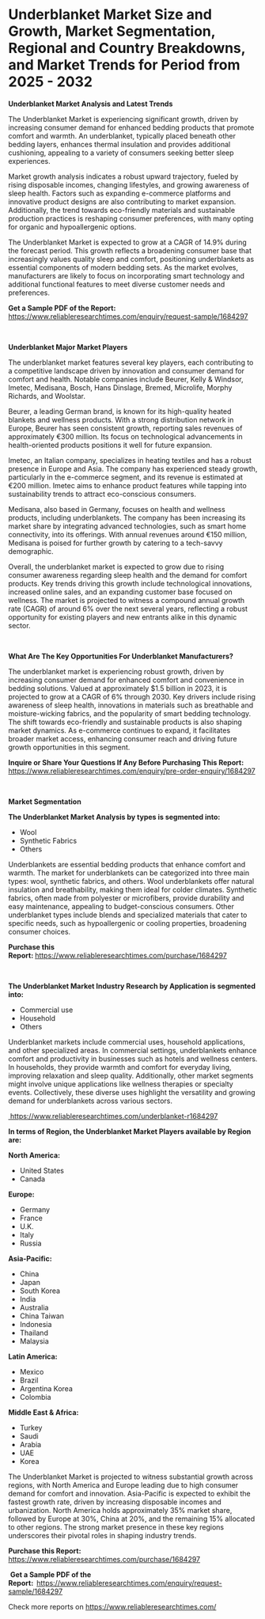<p><h1>Underblanket Market Size and Growth, Market Segmentation, Regional and Country Breakdowns, and Market Trends for Period from 2025 -  2032</h1></p><p><strong>Underblanket Market Analysis and Latest Trends</strong></p>
<p><p>The Underblanket Market is experiencing significant growth, driven by increasing consumer demand for enhanced bedding products that promote comfort and warmth. An underblanket, typically placed beneath other bedding layers, enhances thermal insulation and provides additional cushioning, appealing to a variety of consumers seeking better sleep experiences.</p><p>Market growth analysis indicates a robust upward trajectory, fueled by rising disposable incomes, changing lifestyles, and growing awareness of sleep health. Factors such as expanding e-commerce platforms and innovative product designs are also contributing to market expansion. Additionally, the trend towards eco-friendly materials and sustainable production practices is reshaping consumer preferences, with many opting for organic and hypoallergenic options.</p><p>The Underblanket Market is expected to grow at a CAGR of 14.9% during the forecast period. This growth reflects a broadening consumer base that increasingly values quality sleep and comfort, positioning underblankets as essential components of modern bedding sets. As the market evolves, manufacturers are likely to focus on incorporating smart technology and additional functional features to meet diverse customer needs and preferences.</p></p>
<p><strong>Get a Sample PDF of the Report:&nbsp;</strong> <a href="https://www.reliableresearchtimes.com/enquiry/request-sample/1684297?utm_campaign=3187&utm_medium=2&utm_source=Github&utm_content=ia&utm_term=04042025&utm_id=underblanket">https://www.reliableresearchtimes.com/enquiry/request-sample/1684297</a></p>
<p>&nbsp;</p>
<p><strong>Underblanket Major Market Players</strong></p>
<p><p>The underblanket market features several key players, each contributing to a competitive landscape driven by innovation and consumer demand for comfort and health. Notable companies include Beurer, Kelly & Windsor, Imetec, Medisana, Bosch, Hans Dinslage, Bremed, Microlife, Morphy Richards, and Woolstar.</p><p>Beurer, a leading German brand, is known for its high-quality heated blankets and wellness products. With a strong distribution network in Europe, Beurer has seen consistent growth, reporting sales revenues of approximately €300 million. Its focus on technological advancements in health-oriented products positions it well for future expansion.</p><p>Imetec, an Italian company, specializes in heating textiles and has a robust presence in Europe and Asia. The company has experienced steady growth, particularly in the e-commerce segment, and its revenue is estimated at €200 million. Imetec aims to enhance product features while tapping into sustainability trends to attract eco-conscious consumers.</p><p>Medisana, also based in Germany, focuses on health and wellness products, including underblankets. The company has been increasing its market share by integrating advanced technologies, such as smart home connectivity, into its offerings. With annual revenues around €150 million, Medisana is poised for further growth by catering to a tech-savvy demographic.</p><p>Overall, the underblanket market is expected to grow due to rising consumer awareness regarding sleep health and the demand for comfort products. Key trends driving this growth include technological innovations, increased online sales, and an expanding customer base focused on wellness. The market is projected to witness a compound annual growth rate (CAGR) of around 6% over the next several years, reflecting a robust opportunity for existing players and new entrants alike in this dynamic sector.</p></p>
<p>&nbsp;</p>
<p><strong>What Are The Key Opportunities For Underblanket Manufacturers?</strong></p>
<p><p>The underblanket market is experiencing robust growth, driven by increasing consumer demand for enhanced comfort and convenience in bedding solutions. Valued at approximately $1.5 billion in 2023, it is projected to grow at a CAGR of 6% through 2030. Key drivers include rising awareness of sleep health, innovations in materials such as breathable and moisture-wicking fabrics, and the popularity of smart bedding technology. The shift towards eco-friendly and sustainable products is also shaping market dynamics. As e-commerce continues to expand, it facilitates broader market access, enhancing consumer reach and driving future growth opportunities in this segment.</p></p>
<p><strong>Inquire or Share Your Questions If Any Before Purchasing This Report:</strong> <a href="https://www.reliableresearchtimes.com/enquiry/pre-order-enquiry/1684297?utm_campaign=3187&utm_medium=2&utm_source=Github&utm_content=ia&utm_term=04042025&utm_id=underblanket">https://www.reliableresearchtimes.com/enquiry/pre-order-enquiry/1684297</a></p>
<p>&nbsp;</p>
<p><strong>Market Segmentation</strong></p>
<p><strong>The Underblanket Market Analysis by types is segmented into:</strong></p>
<p><ul><li>Wool</li><li>Synthetic Fabrics</li><li>Others</li></ul></p>
<p><p>Underblankets are essential bedding products that enhance comfort and warmth. The market for underblankets can be categorized into three main types: wool, synthetic fabrics, and others. Wool underblankets offer natural insulation and breathability, making them ideal for colder climates. Synthetic fabrics, often made from polyester or microfibers, provide durability and easy maintenance, appealing to budget-conscious consumers. Other underblanket types include blends and specialized materials that cater to specific needs, such as hypoallergenic or cooling properties, broadening consumer choices.</p></p>
<p><strong>Purchase this Report:&nbsp;</strong><a href="https://www.reliableresearchtimes.com/purchase/1684297?utm_campaign=3187&utm_medium=2&utm_source=Github&utm_content=ia&utm_term=04042025&utm_id=underblanket">https://www.reliableresearchtimes.com/purchase/1684297</a></p>
<p>&nbsp;</p>
<p><strong>The Underblanket Market Industry Research by Application is segmented into:</strong></p>
<p><ul><li>Commercial use</li><li>Household</li><li>Others</li></ul></p>
<p><p>Underblanket markets include commercial uses, household applications, and other specialized areas. In commercial settings, underblankets enhance comfort and productivity in businesses such as hotels and wellness centers. In households, they provide warmth and comfort for everyday living, improving relaxation and sleep quality. Additionally, other market segments might involve unique applications like wellness therapies or specialty events. Collectively, these diverse uses highlight the versatility and growing demand for underblankets across various sectors.</p></p>
<p><a href="https://www.reliableresearchtimes.com/underblanket-r1684297?utm_campaign=3187&utm_medium=2&utm_source=Github&utm_content=ia&utm_term=04042025&utm_id=underblanket">&nbsp;https://www.reliableresearchtimes.com/underblanket-r1684297</a></p>
<p><strong>In terms of Region, the Underblanket Market Players available by Region are:</strong></p>
<p>
    <p> <strong> North America: </strong>
        <ul>
            <li>United States</li>
            <li>Canada</li>
        </ul>
        </p> 
    <p> <strong> Europe: </strong>
        <ul>
            <li>Germany</li>
            <li>France</li>
            <li>U.K.</li>
            <li>Italy</li>
            <li>Russia</li>
        </ul>
        </p> 
    <p> <strong> Asia-Pacific: </strong>
        <ul>
            <li>China</li>
            <li>Japan</li>
            <li>South Korea</li>
            <li>India</li>
            <li>Australia</li>
            <li>China Taiwan</li>
            <li>Indonesia</li>
            <li>Thailand</li>
            <li>Malaysia</li>
        </ul>
        </p> 
    <p> <strong> Latin America: </strong>
        <ul>
            <li>Mexico</li>
            <li>Brazil</li>
            <li>Argentina Korea</li>
            <li>Colombia</li>
        </ul>
        </p> 
    <p> <strong> Middle East & Africa: </strong>
        <ul>
            <li>Turkey</li>
            <li>Saudi</li>
            <li>Arabia</li>
            <li>UAE</li>
            <li>Korea</li>
        </ul>
    </p>
    </p>
<p><p>The Underblanket Market is projected to witness substantial growth across regions, with North America and Europe leading due to high consumer demand for comfort and innovation. Asia-Pacific is expected to exhibit the fastest growth rate, driven by increasing disposable incomes and urbanization. North America holds approximately 35% market share, followed by Europe at 30%, China at 20%, and the remaining 15% allocated to other regions. The strong market presence in these key regions underscores their pivotal roles in shaping industry trends.</p></p>
<p><strong>Purchase this Report: </strong><a href="https://www.reliableresearchtimes.com/purchase/1684297?utm_campaign=3187&utm_medium=2&utm_source=Github&utm_content=ia&utm_term=04042025&utm_id=underblanket">https://www.reliableresearchtimes.com/purchase/1684297</a></p>
<p>&nbsp;<strong>Get a Sample PDF of the Report:&nbsp;&nbsp;</strong><a href="https://www.reliableresearchtimes.com/enquiry/request-sample/1684297?utm_campaign=3187&utm_medium=2&utm_source=Github&utm_content=ia&utm_term=04042025&utm_id=underblanket">https://www.reliableresearchtimes.com/enquiry/request-sample/1684297</a></p>
<p><strong></strong></p>
<p>Check more reports on <a href="https://www.reliableresearchtimes.com/?utm_campaign=3187&utm_medium=2&utm_source=Github&utm_content=ia&utm_term=04042025&utm_id=underblanket">https://www.reliableresearchtimes.com/</a></p>